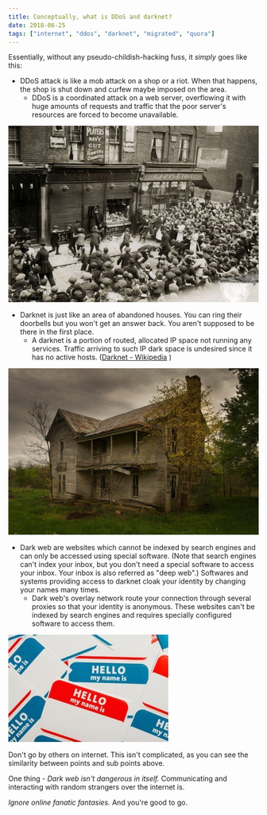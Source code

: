```yaml
---
title: Conceptually, what is DDoS and darknet?
date: 2018-06-25
tags: ["internet", "ddos", "darknet", "migrated", "quora"]
---
```


Essentially, without any pseudo-childish-hacking fuss, it *simply* goes like this:

-   DDoS attack is like a mob attack on a shop or a riot. When that happens, the shop is shut down and curfew maybe imposed on the area.
    -   DDoS is a coordinated attack on a web server, overflowing it with huge amounts of requests and traffic that the poor server's resources are forced to become unavailable.

![](index.assets/mob.jpg)

-   Darknet is just like an area of abandoned houses. You can ring their doorbells but you won't get an answer back. You aren't supposed to be there in the first place.
    -   A darknet is a portion of routed, allocated IP space not running any services. Traffic arriving to such IP dark space is undesired since it has no active hosts. ([Darknet - Wikipedia](https://en.m.wikipedia.org/wiki/Darknet) )

![](index.assets/deserted_house.jpg)

-   Dark web are websites which cannot be indexed by search engines and can only be accessed using special software. (Note that search engines can't index your inbox, but you don't need a special software to access your inbox. Your inbox is also referred as "deep web".) Softwares and systems providing access to darknet cloak your identity by changing your names many times.
    -   Dark web's overlay network route your connection through several proxies so that your identity is anonymous. These websites can't be indexed by search engines and requires specially configured software to access them.

![](index.assets/card.jpg)

Don't go by others on internet. This isn't complicated, as you can see the similarity between points and sub points above.

One thing - *Dark web isn't dangerous in itself.* Communicating and interacting with random strangers over the internet is.

*Ignore online fanatic fantasies.* And you're good to go.
